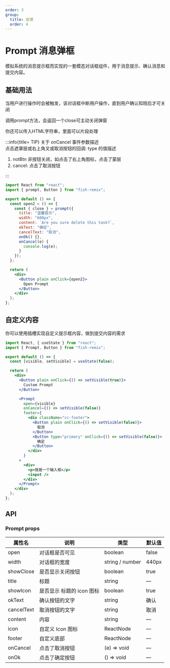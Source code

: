 ```yaml
---
order: 3
group:
  title: 反馈
  order: 4
---
```


# Prompt 消息弹框

模拟系统的消息提示框而实现的一套模态对话框组件，用于消息提示、确认消息和提交内容。

## 基础用法

<p>当用户进行操作时会被触发，该对话框中断用户操作，直到用户确认知晓后才可关闭</p>
<p>调用prompt方法，会返回一个close可主动关闭弹窗</p>
<p>你还可以传入HTML字符串，里面可以片段处理</p>

:::info{title= TIP}
关于 onCancel 事件参数描述<br/>
点击遮罩层或右上角叉或取消按钮的回调: type 的值描述

1.  notBtn 非按钮关闭，如点击了右上角图标，点击了蒙层
2.  cancel: 点击了取消按钮

:::

```jsx
import React from "react";
import { prompt, Button } from "fish-remix";

export default () => {
  const open2 = () => {
    const { close } = prompt({
      title: "温馨提示",
      width: "600px",
      content: `Are you sure delete this task?`,
      okText: "确定",
      cancelText: "取消",
      onOk() {},
      onCancel(e) {
        console.log(e);
      }
    });
  };

  return (
    <div>
      <Button plain onClick={open2}>
        Open Prompt
      </Button>
    </div>
  );
};
```

## 自定义内容

<p>你可以使用插槽实现自定义提示框内容，做到提交内容的需求</p>

```jsx
import React, { useState } from "react";
import { Prompt, Button } from "fish-remix";

export default () => {
  const [visible, setVisible] = useState(false);

  return (
    <div>
      <Button plain onClick={() => setVisible(true)}>
        Custom Prompt
      </Button>

      <Prompt
        open={visible}
        onCancel={() => setVisible(false)}
        footer={
          <div className="cc-footer">
            <Button plain onClick={() => setVisible(false)}>
              取消
            </Button>
            <Button type="primary" onClick={() => setVisible(false)}>
              确定
            </Button>
          </div>
        }
      >
        <div>
          <p>我是一个输入框</p>
          <input />
        </div>
      </Prompt>
    </div>
  );
};
```

## API

### Prompt props

| 属性名     | 说明                      | 类型            | 默认值 |
| ---------- | ------------------------- | --------------- | ------ |
| open       | 对话框是否可见            | boolean         | false  |
| width      | 对话框的宽度              | string / number | 440px  |
| showClose  | 是否显示关闭按钮          | boolean         | true   |
| title      | 标题                      | string          | —      |
| showIcon   | 是否显示 标题的 icon 图标 | boolean         | true   |
| okText     | 确认按钮的文字            | string          | 确认   |
| cancelText | 取消按钮的文字            | string          | 取消   |
| content    | 内容                      | string          | —      |
| icon       | 自定义 Icon 图标          | ReactNode       | —      |
| footer     | 自定义底部                | ReactNode       | —      |
| onCancel   | 点击了取消按钮            | (e) => void     | —      |
| onOk       | 点击了确定按钮            | () => void      | —      |
